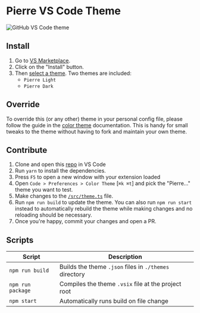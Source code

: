 # Pierre VS Code Theme


![GitHub VS Code theme](https://user-images.githubusercontent.com/378023/132220037-3cd3e777-55a6-445f-9a2e-da6020ebd78d.png)

## Install

1. Go to [VS Marketplace](https://marketplace.visualstudio.com/items?itemName=pierre-computer-co.pierre-vscode-theme).
2. Click on the "Install" button.
3. Then [select a theme](https://code.visualstudio.com/docs/getstarted/themes#_selecting-the-color-theme). Two themes are included:
    - `Pierre Light`
    - `Pierre Dark`

## Override

To override this (or any other) theme in your personal config file, please follow the guide in the [color theme](https://code.visualstudio.com/api/extension-guides/color-theme) documentation. This is handy for small tweaks to the theme without having to fork and maintain your own theme.

## Contribute

1. Clone and open this [repo](https://github.com/pierredotco/pierre-vscode-theme) in VS Code
2. Run `yarn` to install the dependencies.
3. Press `F5` to open a new window with your extension loaded
4. Open `Code > Preferences > Color Theme` [`⌘k ⌘t`] and pick the "Pierre…" theme you want to test.
5. Make changes to the [`/src/theme.ts`](https://github.com/pierredotco/pierre-vscode-theme/blob/main/src/theme.ts) file.
6. Run `npm run build` to update the theme. You can also run `npm run start` instead to automatically rebuild the theme while making changes and no reloading should be necessary.
7. Once you're happy, commit your changes and open a PR.

## Scripts

| Script | Description |
| --- | --- |
| `npm run build` | Builds the theme `.json` files in `./themes` directory |
| `npm run package` | Compiles the theme `.vsix` file at the project root |
| `npm start` | Automatically runs build on file change |
